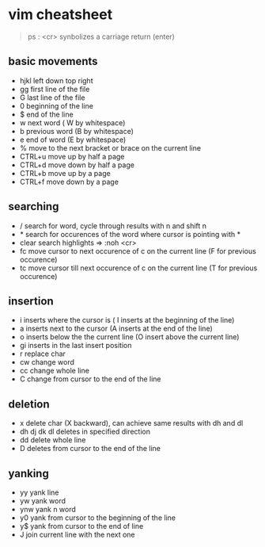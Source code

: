 # vim cheatsheet 
> ps : \<cr> synbolizes a carriage return (enter)
## basic movements
+ hjkl left down top right
+ gg first line of the file
+ G last line of the file
+ 0 beginning of the line
+ $ end of the line
+ w next word ( W by whitespace)
+ b previous word (B by whitespace)
+ e end of word (E by whitespace)
+ % move to the next bracket or brace on the current line 
+ CTRL+u move up by half a page
+ CTRL+d move down by half a page
+ CTRL+b move up by a page
+ CTRL+f move down by a page
## searching
+ / search for word, cycle through results with n and shift n
+ \* search for occurences of the word where cursor is pointing with * 
+ clear search highlights => :noh \<cr> 
+ fc move cursor to next occurence of c on the current line (F for previous occurence)
+ tc move cursor till next occurence of c on the current line (T for previous occurence)
## insertion
+ i inserts where the cursor is ( I inserts at the beginning of the line)
+ a inserts next to the cursor (A inserts at the end of the line)
+ o inserts below the the current line (O insert above the current line)
+ gi inserts in the last insert position
+ r replace char
+ cw change word
+ cc change whole line
+ C change from cursor to the end of the line
## deletion
+ x delete char (X backward), can achieve same results with dh and dl 
+ dh dj dk dl deletes in specified direction
+ dd delete whole line
+ D deletes from cursor to the end of the line
## yanking
+ yy yank line
+ yw yank word
+ ynw yank n word
+ y0 yank from cursor to the beginning of the line
+ y$ yank from cursor to the end of line
+ J join current line with the next one
